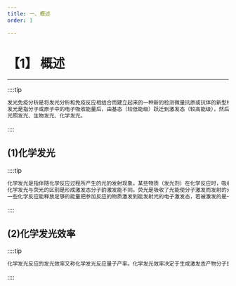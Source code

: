 ```yaml
---
title: 一、概述
order: 1

---
```


# 【1】 概述

<kaodian :text="'免疫学检验记忆卡'" />

<!-- ###### 第十章 化学发光免疫技术

> 临床免疫学检验 -->

<beitiM/>

---

::::tip

```js
发光免疫分析是将发光分析和免疫反应相结合而建立起来的一种新的检测微量抗原或抗体的新型标记免疫分析技术。这种方法兼有发光分析的高灵敏性和抗原抗体反应的高特异性。
发光是指分子或原子中的电子吸收能量后，由基态（较低能级）跃迁到激发态（较高能级），然后再返回到基态，并释放光子的过程。
光照发光、生物发光、化学发光。
```

::::

## (1)化学发光

<son :text="'免疫学检验记忆卡'" text103="(1)化学发光" :textOption="[['了解','相关专业知识'],['掌握','相关专业知识'],['掌握','相关专业知识']]" />

::::tip

```js
化学发光是指伴随化学反应过程所产生的光的发射现象。某些物质（发光剂）在化学反应时，吸收了反应过程中所产生的化学能，使反应的产物分子或反应的中间态分子中的电子跃迁到激发态，当电子从激发态回复到基态时，以发射光子的形式释放出能量，这一现象称为化学发光。
化学发光与荧光的区别是形成激发态分子韵激发能不同。荧光是吸收了光能使分子激发而发射的光；而化学发光是吸收了化学能使分子激发而发射的光。因此，化学发光反应的首要条件是反应必须提供足够的化学能。通常只有那些反应速度相当快的放能反应，才能在可见光范围内观察到化学发光现象，而氧化-还原反应所提供的能量介于其中，因此大多数化学发光反应为氧化-还原反应。第二个条件是吸收了化学能而处于激发态的分子或原子，必须能释放出光子或者能将能量转移到另一个物质的分子上并使其激发，当这种激发分子回到基态时释放出光子。
一些化学反应能释放足够的能量把参加反应的物质激发到能发射光的电子激发态，若被激发的是一个反应产物分子，则这种反应过程称为直接化学发光。
```

::::

## (2)化学发光效率

<son :text="'免疫学检验记忆卡'" text104="(2)化学发光效率" :textOption="[['了解','相关专业知识'],['了解','相关专业知识'],['了解','相关专业知识']]" />

::::tip

```js
化学发光反应的发光效率又称化学发光反应量子产率。化学发光效率决定于生成激发态产物分子的化学激发效率和激发态分子的发射效率。化学发光反应的发光效率、光辐射的能量大小以及光谱范围，完全由发光物质的性质所决定，每一个发光反应都具有其特征性的化学发光光谱和不同的化学发光效率。因此，可设计出不同的反应模式。
```

::::
